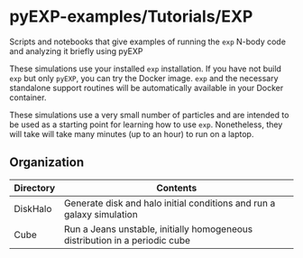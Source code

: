 # pyEXP-examples/Tutorials/EXP

Scripts and notebooks that give examples of running the `exp` N-body
code and analyzing it briefly using pyEXP

These simulations use your installed `exp` installation. If you have
not build `exp` but only `pyEXP`, you can try the Docker image.  `exp`
and the necessary standalone support routines will be automatically
available in your Docker container.

These simulations use a very small number of particles and are
intended to be used as a starting point for learning how to use
`exp`. Nonetheless, they will take will take many minutes (up to an
hour) to run on a laptop.

## Organization

| Directory    | Contents |
| ---          | ---      |
| DiskHalo     | Generate disk and halo initial conditions and run a galaxy simulation |
| Cube         | Run a Jeans unstable, initially homogeneous distribution in a periodic cube |
